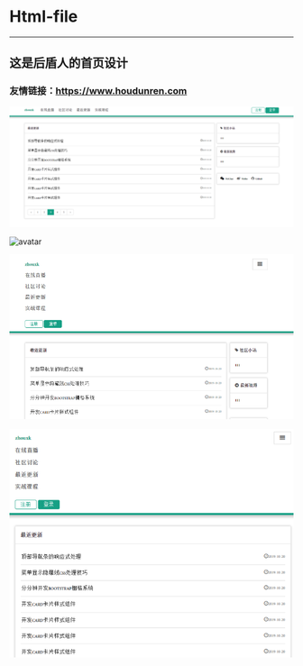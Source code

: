 # Html-file
---
## 这是后盾人的首页设计

### 友情链接：https://www.houdunren.com

![avatar](./img/hdr.png)

![avatar](./img/hdr_la.png)

![avatar](./img/hdr_mid.png)

![avatar](./img/hdr_sm.png)
